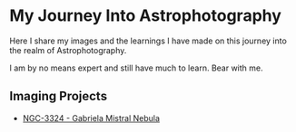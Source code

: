 # My Journey Into Astrophotography

Here I share my images and the learnings I have made on this journey
into the realm of Astrophotography.

I am by no means expert and still have much to learn. Bear with me.


## Imaging Projects

- [NGC-3324 - Gabriela Mistral Nebula](projects/ngc-3324)
